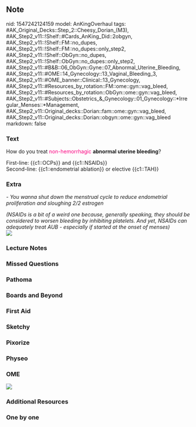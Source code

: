 ## Note
nid: 1547242124159
model: AnKingOverhaul
tags: #AK_Original_Decks::Step_2::Cheesy_Dorian_(M3), #AK_Step2_v11::!Shelf::#Cards_AnKing_Did::2obgyn, #AK_Step2_v11::!Shelf::FM::no_dupes, #AK_Step2_v11::!Shelf::FM::no_dupes::only_step2, #AK_Step2_v11::!Shelf::ObGyn::no_dupes, #AK_Step2_v11::!Shelf::ObGyn::no_dupes::only_step2, #AK_Step2_v11::#B&B::06_ObGyn::Gyne::07_Abnormal_Uterine_Bleeding, #AK_Step2_v11::#OME::14_Gynecology::13_Vaginal_Bleeding_3, #AK_Step2_v11::#OME_banner::Clinical::13_Gynecology, #AK_Step2_v11::#Resources_by_rotation::FM::ome::gyn::vag_bleed, #AK_Step2_v11::#Resources_by_rotation::ObGyn::ome::gyn::vag_bleed, #AK_Step2_v11::#Subjects::Obstetrics_&_Gynecology::01_Gynecology::*Irregular_Menses::*Management, #AK_Step2_v11::Original_decks::Dorian::fam::ome::gyn::vag_bleed, #AK_Step2_v11::Original_decks::Dorian::obgyn::ome::gyn::vag_bleed
markdown: false

### Text
How do you treat <font color="#FC0280">non-hemorrhagic</font>
<b>abnormal uterine bleeding</b>?
<div>
  First-line: {{c1::OCPs}} and {{c1::NSAIDs}}
</div>
<div>
  Second-line: <span class="clozed c1">{{c1::endometrial
  ablation}}</span> or elective {{c1::TAH}}
</div>

### Extra
<i>- You wanna shut down the menstrual cycle to reduce endometrial
proliferation and sloughing 2/2 estrogen</i>
<div>
  <i>(NSAIDs is a bit of a weird one because, generally speaking,
  they should be considered to worsen bleeding by inhibiting
  platelets. And yet, NSAIDs can adequately treat AUB - especially
  if started at the onset of menses)</i>
</div>
<div><img src="paste-416397079347201.jpg"></div>

### Lecture Notes


### Missed Questions


### Pathoma


### Boards and Beyond


### First Aid


### Sketchy


### Pixorize


### Physeo


### OME
<div class="ome-widget">
  <a href=
  "https://onlinemeded.org/spa/gynecology?ref=anki"><img src=
  "_OME_AnkiFlashcards_Topic_5.png"></a>
</div>

### Additional Resources


### One by one

